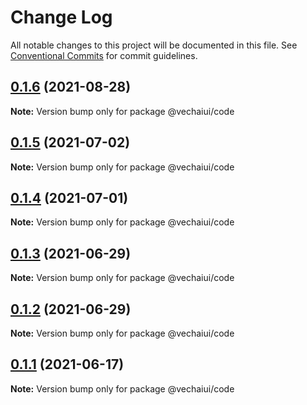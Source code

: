 # Change Log

All notable changes to this project will be documented in this file.
See [Conventional Commits](https://conventionalcommits.org) for commit guidelines.

## [0.1.6](https://github.com/vechai/vechaiui/compare/@vechaiui/code@0.1.5...@vechaiui/code@0.1.6) (2021-08-28)

**Note:** Version bump only for package @vechaiui/code





## [0.1.5](https://github.com/vechai/vechaiui/compare/@vechaiui/code@0.1.4...@vechaiui/code@0.1.5) (2021-07-02)

**Note:** Version bump only for package @vechaiui/code





## [0.1.4](https://github.com/vechai/vechaiui/compare/@vechaiui/code@0.1.3...@vechaiui/code@0.1.4) (2021-07-01)

**Note:** Version bump only for package @vechaiui/code





## [0.1.3](https://github.com/vechai/vechaiui/compare/@vechaiui/code@0.1.2...@vechaiui/code@0.1.3) (2021-06-29)

**Note:** Version bump only for package @vechaiui/code





## [0.1.2](https://github.com/vechai/vechaiui/compare/@vechaiui/code@0.1.1...@vechaiui/code@0.1.2) (2021-06-29)

**Note:** Version bump only for package @vechaiui/code





## [0.1.1](https://github.com/vechai/vechaiui/compare/@vechaiui/code@0.1.0...@vechaiui/code@0.1.1) (2021-06-17)

**Note:** Version bump only for package @vechaiui/code
